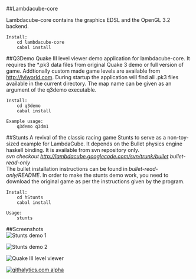 ##Lambdacube-core

  Lambdacube-core contains the graphics EDSL and the OpenGL 3.2 backend.

    Install:
        cd lambdacube-core
        cabal install

##Q3Demo
  Quake III level viewer demo application for lambdacube-core.
  It requires the *.pk3 data files from original Quake 3 demo or full version of game.
  Addtionally custom made game levels are available from http://lvlworld.com. 
  During startup the application will find all .pk3 files available in the current directory.
  The map name can be given as an argument of the q3demo executable.
    
    Install:
        cd q3demo
        cabal install

    Example usage:
        q3demo q3dm1

##Stunts
  A revival of the classic racing game Stunts to serve as a non-toy-sized example for LambdaCube.
  It depends on the Bullet physics engine haskell binding. It is available from svn repository only.    
  *svn checkout http://lambdacube.googlecode.com/svn/trunk/bullet bullet-read-only*    
  The bullet installation instructions can be found in *bullet-read-only/README*.
  In order to make the stunts demo work, you need to download the original game as per the instructions given by the program.
    
    Install:
        cd hStunts
        cabal install

    Usage:
        stunts

##Screenshots    
![Stunts demo 1](https://github.com/csabahruska/lc-dsl/raw/master/lc-stunts-1.png)

![Stunts demo 2](https://github.com/csabahruska/lc-dsl/raw/master/lc-stunts-2.png)

![Quake III level viewer](https://github.com/csabahruska/lc-dsl/raw/master/lc-q3.png)

[![githalytics.com alpha](https://cruel-carlota.pagodabox.com/e9d765cd68f3f5ed77fddc1103cc37a0 "githalytics.com")](http://githalytics.com/csabahruska/lc-dsl)
